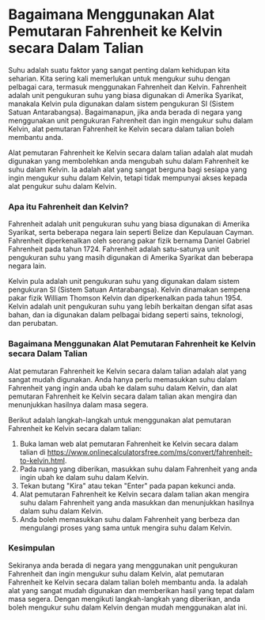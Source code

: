 Bagaimana Menggunakan Alat Pemutaran Fahrenheit ke Kelvin secara Dalam Talian
=============================================================================

Suhu adalah suatu faktor yang sangat penting dalam kehidupan kita seharian. Kita sering kali memerlukan untuk mengukur suhu dengan pelbagai cara, termasuk menggunakan Fahrenheit dan Kelvin. Fahrenheit adalah unit pengukuran suhu yang biasa digunakan di Amerika Syarikat, manakala Kelvin pula digunakan dalam sistem pengukuran SI (Sistem Satuan Antarabangsa). Bagaimanapun, jika anda berada di negara yang menggunakan unit pengukuran Fahrenheit dan ingin mengukur suhu dalam Kelvin, alat pemutaran Fahrenheit ke Kelvin secara dalam talian boleh membantu anda.

Alat pemutaran Fahrenheit ke Kelvin secara dalam talian adalah alat mudah digunakan yang membolehkan anda mengubah suhu dalam Fahrenheit ke suhu dalam Kelvin. Ia adalah alat yang sangat berguna bagi sesiapa yang ingin mengukur suhu dalam Kelvin, tetapi tidak mempunyai akses kepada alat pengukur suhu dalam Kelvin.

### Apa itu Fahrenheit dan Kelvin?

Fahrenheit adalah unit pengukuran suhu yang biasa digunakan di Amerika Syarikat, serta beberapa negara lain seperti Belize dan Kepulauan Cayman. Fahrenheit diperkenalkan oleh seorang pakar fizik bernama Daniel Gabriel Fahrenheit pada tahun 1724. Fahrenheit adalah satu-satunya unit pengukuran suhu yang masih digunakan di Amerika Syarikat dan beberapa negara lain.

Kelvin pula adalah unit pengukuran suhu yang digunakan dalam sistem pengukuran SI (Sistem Satuan Antarabangsa). Kelvin dinamakan sempena pakar fizik William Thomson Kelvin dan diperkenalkan pada tahun 1954. Kelvin adalah unit pengukuran suhu yang lebih berkaitan dengan sifat asas bahan, dan ia digunakan dalam pelbagai bidang seperti sains, teknologi, dan perubatan.

### Bagaimana Menggunakan Alat Pemutaran Fahrenheit ke Kelvin secara Dalam Talian

Alat pemutaran Fahrenheit ke Kelvin secara dalam talian adalah alat yang sangat mudah digunakan. Anda hanya perlu memasukkan suhu dalam Fahrenheit yang ingin anda ubah ke dalam suhu dalam Kelvin, dan alat pemutaran Fahrenheit ke Kelvin secara dalam talian akan mengira dan menunjukkan hasilnya dalam masa segera.

Berikut adalah langkah-langkah untuk menggunakan alat pemutaran Fahrenheit ke Kelvin secara dalam talian:

1. Buka laman web alat pemutaran Fahrenheit ke Kelvin secara dalam talian di <https://www.onlinecalculatorsfree.com/ms/convert/fahrenheit-to-kelvin.html>.
2. Pada ruang yang diberikan, masukkan suhu dalam Fahrenheit yang anda ingin ubah ke dalam suhu dalam Kelvin.
3. Tekan butang "Kira" atau tekan "Enter" pada papan kekunci anda.
4. Alat pemutaran Fahrenheit ke Kelvin secara dalam talian akan mengira suhu dalam Fahrenheit yang anda masukkan dan menunjukkan hasilnya dalam suhu dalam Kelvin.
5. Anda boleh memasukkan suhu dalam Fahrenheit yang berbeza dan mengulangi proses yang sama untuk mengira suhu dalam Kelvin.

### Kesimpulan

Sekiranya anda berada di negara yang menggunakan unit pengukuran Fahrenheit dan ingin mengukur suhu dalam Kelvin, alat pemutaran Fahrenheit ke Kelvin secara dalam talian boleh membantu anda. Ia adalah alat yang sangat mudah digunakan dan memberikan hasil yang tepat dalam masa segera. Dengan mengikuti langkah-langkah yang diberikan, anda boleh mengukur suhu dalam Kelvin dengan mudah menggunakan alat ini.